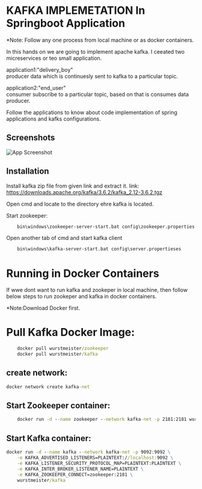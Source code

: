 
# KAFKA IMPLEMETATION In Springboot Application

*Note: Follow any one process from local machine or as docker containers.

In this hands on we are going to implement apache kafka.
I ceeated two micreservices or teo small application. 

application1:"delivery_boy"  
producer data which is continuesly sent to kafka to a particular topic.  

application2:"end_user"                                         
consumer subscribe to a particular topic, based on that is consumes data producer.

Follow the applications to know about code implementation of spring applications and kafks configurations.









## Screenshots

![App Screenshot](https://www.openlogic.com/sites/default/files/image/2020-05/image-blog-apacha-kafka.jpg)


## Installation 

Install kafka zip file from given link and extract it.
link: https://downloads.apache.org/kafka/3.6.2/kafka_2.12-3.6.2.tgz

Open cmd and locate to the directory ehre kafka is located.

Start zookeeper:

```cmd
    bin\windows\zookeeper-server-start.bat config\zookeeper.properties

```
Open another tab of cmd and start kafka client
```cmd
    bin\windows\kafka-server-start.bat config\server.propertieses

```

# Running in Docker Containers
If wwe dont want to run kafka and zookeper in local machine, then follow below steps to run zookeper and kafka in docker containers.

*Note:Download Docker first.

# Pull Kafka Docker Image:
```cmd
    docker pull wurstmeister/zookeeper
    docker pull wurstmeister/kafka
```
## create network:
```cmd
docker network create kafka-net
```


## Start Zookeeper container:
```cmd
    docker run -d --name zookeeper --network kafka-net -p 2181:2181 wurstmeister/zookeeper

```
## Start Kafka container:
```cmd
docker run -d --name kafka --network kafka-net -p 9092:9092 \
    -e KAFKA_ADVERTISED_LISTENERS=PLAINTEXT://localhost:9092 \
    -e KAFKA_LISTENER_SECURITY_PROTOCOL_MAP=PLAINTEXT:PLAINTEXT \
    -e KAFKA_INTER_BROKER_LISTENER_NAME=PLAINTEXT \
    -e KAFKA_ZOOKEEPER_CONNECT=zookeeper:2181 \
    wurstmeister/kafka
```
